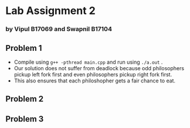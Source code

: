 # Lab Assignment 2 
### by Vipul B17069 and Swapnil B17104

## Problem 1
- Compile using ```g++ -pthread main.cpp``` and run using ```./a.out``` .
- Our solution does not suffer from deadlock because odd philosophers pickup left fork first and even philosophers pickup right fork first.
- This also ensures that each philoshopher gets a fair chance to eat.

## Problem 2


## Problem 3

